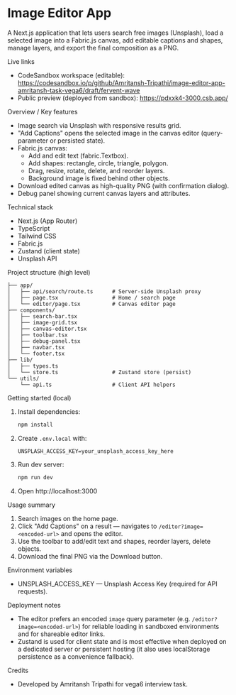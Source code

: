 # Image Editor App

A Next.js application that lets users search free images (Unsplash), load a selected image into a Fabric.js canvas, add editable captions and shapes, manage layers, and export the final composition as a PNG.

Live links

- CodeSandbox workspace (editable): https://codesandbox.io/p/github/Amritansh-Tripathi/image-editor-app-amritansh-task-vega6/draft/fervent-wave
- Public preview (deployed from sandbox): https://pdxxk4-3000.csb.app/

Overview / Key features

- Image search via Unsplash with responsive results grid.
- "Add Captions" opens the selected image in the canvas editor (query-parameter or persisted state).
- Fabric.js canvas:
  - Add and edit text (fabric.Textbox).
  - Add shapes: rectangle, circle, triangle, polygon.
  - Drag, resize, rotate, delete, and reorder layers.
  - Background image is fixed behind other objects.
- Download edited canvas as high-quality PNG (with confirmation dialog).
- Debug panel showing current canvas layers and attributes.

Technical stack

- Next.js (App Router)
- TypeScript
- Tailwind CSS
- Fabric.js
- Zustand (client state)
- Unsplash API

Project structure (high level)

```
├── app/
│   ├── api/search/route.ts      # Server-side Unsplash proxy
│   ├── page.tsx                 # Home / search page
│   └── editor/page.tsx          # Canvas editor page
├── components/
│   ├── search-bar.tsx
│   ├── image-grid.tsx
│   ├── canvas-editor.tsx
│   ├── toolbar.tsx
│   ├── debug-panel.tsx
│   ├── navbar.tsx
│   └── footer.tsx
├── lib/
│   ├── types.ts
│   └── store.ts                 # Zustand store (persist)
└── utils/
    └── api.ts                   # Client API helpers
```

Getting started (local)

1. Install dependencies:
   ```bash
   npm install
   ```
2. Create `.env.local` with:
   ```
   UNSPLASH_ACCESS_KEY=your_unsplash_access_key_here
   ```
3. Run dev server:
   ```bash
   npm run dev
   ```
4. Open http://localhost:3000

Usage summary

1. Search images on the home page.
2. Click "Add Captions" on a result — navigates to `/editor?image=<encoded-url>` and opens the editor.
3. Use the toolbar to add/edit text and shapes, reorder layers, delete objects.
4. Download the final PNG via the Download button.

Environment variables

- UNSPLASH_ACCESS_KEY — Unsplash Access Key (required for API requests).

Deployment notes

- The editor prefers an encoded `image` query parameter (e.g. `/editor?image=<encoded-url>`) for reliable loading in sandboxed environments and for shareable editor links.
- Zustand is used for client state and is most effective when deployed on a dedicated server or persistent hosting (it also uses localStorage persistence as a convenience fallback).

Credits

- Developed by Amritansh Tripathi for vega6 interview task.
